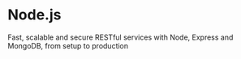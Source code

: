 # Node.js
Fast, scalable and secure RESTful services with Node, Express and MongoDB, from setup to production

